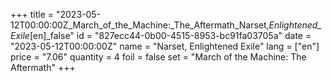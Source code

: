 +++
title = "2023-05-12T00:00:00Z_March_of_the_Machine:_The_Aftermath_Narset,_Enlightened_Exile_[en]_false"
id = "827ecc44-0b00-4515-8953-bc91fa03705a"
date = "2023-05-12T00:00:00Z"
name = "Narset, Enlightened Exile"
lang = ["en"]
price = "7.06"
quantity = 4
foil = false
set = "March of the Machine: The Aftermath"
+++
